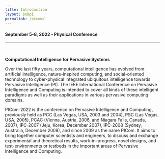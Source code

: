 ```yaml
---
title: Introduction
layout: subpi
permalink: /picom/
---
```


<h4>September 5-8, 2022 - Physical Conference</h4>
<hr /><br/>
<p> <b>Computational Intelligence for Pervasive Systems </b></p>

<p>Over the last fifty years, computational intelligence has evolved from artificial intelligence, nature-inspired computing, and social-oriented technology to cyber-physical integrated ubiquitous intelligence towards Pervasive Intelligence (PI). The IEEE International Conference on Pervasive Intelligence and Computing is intended to cover all kinds of these intelligent paradigms as well as their applications in various pervasive computing domains.

PICom-2022 is the conference on Pervasive Intelligence and Computing, previously held as PCC (Las Vegas, USA, 2003 and 2004), PSC (Las Vegas, USA, 2005), PCAC (Vienna, Austria, 2006, and Niagara Falls, Canada, 2007), IPC-2007 (Jeju, Korea, December 2007), IPC-2008 (Sydney, Australia, December 2008), and since 2009 as the name PICom. It aims to bring together computer scientists and engineers, to discuss and exchange experimental and theoretical results, work-in-progress, novel designs, and test-environments or testbeds in the important areas of Pervasive Intelligence and Computing.&nbsp;&nbsp;&nbsp;&nbsp;&nbsp;&nbsp;&nbsp;&nbsp;&nbsp;&nbsp;&nbsp;&nbsp;&nbsp;&nbsp;&nbsp;&nbsp;&nbsp;&nbsp;&nbsp;&nbsp;

</p>

<!--- COMMENTED
<p>Along with the conference, 4 workshops will be held:
  </p><p>
  <ol>
  <li>International Workshop on Knowledge Discovery for Big Data (KDBD 2021) - <a href="http://ubinec.org/~kdbd2021/" target=_new>http://ubinec.org/~kdbd2021/
    </a></li><br/>
  <li>Edge of Things (EoT 2021) - <a href="https://labs.dimes.unical.it/speme/events-organization/eot-workshop-2021/" target=_new>
    https://labs.dimes.unical.it/speme/events-organization/eot-workshop-2021/
</a></li><br/>
  <li>International Workshop on Computing and Communication Technologies for
Internet of Things (IWCCT2021) - <a href="https://sites.google.com/view/iwcct2021" target=_new>https://sites.google.com/view/iwcct2021
</a></li><br/>
  <li>The 3rd Intelligence Big Data Processing Infrastructure and Its
Applications (IBPI 2021) - <a href="https://ulen2000.github.io/ibpi2021/" target=_new>https://ulen2000.github.io/ibpi2021/
</a></li></ol>
</p>
-->
